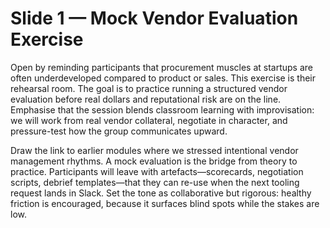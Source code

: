 # Slide 1 — Mock Vendor Evaluation Exercise

Open by reminding participants that procurement muscles at startups are often underdeveloped compared to product or sales. This exercise is their rehearsal room. The goal is to practice running a structured vendor evaluation before real dollars and reputational risk are on the line. Emphasise that the session blends classroom learning with improvisation: we will work from real vendor collateral, negotiate in character, and pressure-test how the group communicates upward.

Draw the link to earlier modules where we stressed intentional vendor management rhythms. A mock evaluation is the bridge from theory to practice. Participants will leave with artefacts—scorecards, negotiation scripts, debrief templates—that they can re-use when the next tooling request lands in Slack. Set the tone as collaborative but rigorous: healthy friction is encouraged, because it surfaces blind spots while the stakes are low.
